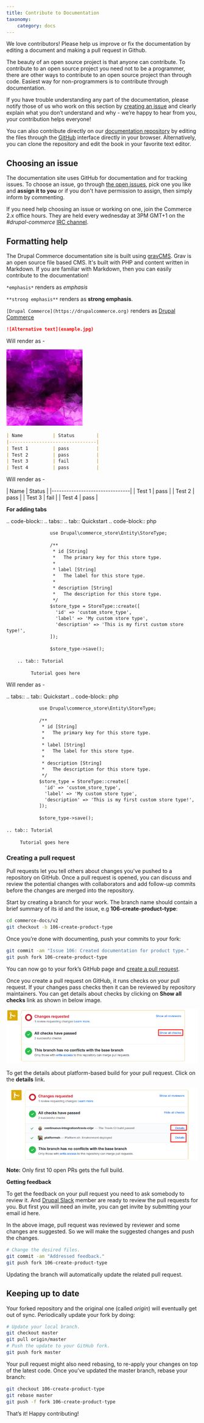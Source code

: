 ```yaml
---
title: Contribute to Documentation
taxonomy:
    category: docs
---
```


We love contributors! Please help us improve or fix the documentation by
editing a document and making a pull request in Github.

The beauty of an open source project is that anyone can contribute. To contribute 
to an open source project you need not to be a programmer, there are other ways to 
contribute to an open source project than through code. Easiest way for non-programmers 
is to contribute through documentation.

If you have trouble understanding any part of the documentation, please notify those of 
us who work on this section by [creating an issue] and clearly explain what you don’t 
understand and why - we’re happy to hear from you, your contribution helps everyone!

You can also contribute directly on our [documentation repository] by editing the files 
through the [GitHub] interface directly in your browser. Alternatively, you can clone 
the repository and edit the book in your favorite text editor.

## Choosing an issue

The documentation site uses GitHub for documentation and for tracking issues. To choose an 
issue,  go through [the open issues], pick one you like and **assign it to you** or if you 
don't have permission to assign, then simply inform by commenting.

If you need help choosing an issue or working on one, join the Commerce 2.x office hours.
They are held every wednesday at 3PM GMT+1 on the *#drupal-commerce* [IRC channel].

## Formatting help

The Drupal Commerce documentation site is built using [gravCMS]. Grav is an open source file based
CMS. It's built with PHP and content written in Markdown. If you are familiar with Markdown, then you
can easily contribute to the documentation!

`*emphasis*` renders as *emphasis*

`**strong emphasis**` renders as **strong emphasis**.

`[Drupal Commerce](https://drupalcommerce.org)` renders as [Drupal Commerce](https://drupalcommerce.org)

```markdown
![Alternative text](example.jpg)
```

Will render as -

![Alternative text](example.jpg)

```markdown
| Name           | Status        |
|--------------------------------|
| Test 1         | pass          |
| Test 2         | pass          |
| Test 3         | fail          |
| Test 4         | pass          |
```

Will render as -

| Name           | Status        |
|--------------------------------|
| Test 1         | pass          |
| Test 2         | pass          |
| Test 3         | fail          |
| Test 4         | pass          |

**For adding tabs**

.. code-block::
	.. tabs::
		.. tab:: Quickstart
			.. code-block:: php

					use Drupal\commerce_store\Entity\StoreType;

					/**
					 * id [String]
					 *   The primary key for this store type.
					 *
					 * label [String]
					 *   The label for this store type.
					 *
					 * description [String]
					 *   The description for this store type.
					 */
					$store_type = StoreType::create([
					  'id' => 'custom_store_type',
					  'label' => 'My custom store type',
					  'description' => 'This is my first custom store type!',
					]);

					$store_type->save();

		.. tab:: Tutorial

			 Tutorial goes here

Will render as -

.. tabs::
	.. tab:: Quickstart
		.. code-block:: php

				use Drupal\commerce_store\Entity\StoreType;

				/**
				 * id [String]
				 *   The primary key for this store type.
				 *
				 * label [String]
				 *   The label for this store type.
				 *
				 * description [String]
				 *   The description for this store type.
				 */
				$store_type = StoreType::create([
				  'id' => 'custom_store_type',
				  'label' => 'My custom store type',
				  'description' => 'This is my first custom store type!',
				]);

				$store_type->save();

	.. tab:: Tutorial

		 Tutorial goes here

### Creating a pull request

Pull requests let you tell others about changes you've pushed to a repository on GitHub. Once a pull request is opened, you can discuss and review the potential changes with collaborators and add follow-up commits before the changes are merged into the repository.

Start by creating a branch for your work.
The branch name should contain a brief summary of its id and the issue, e.g **106-create-product-type**:

```bash
cd commerce-docs/v2
git checkout -b 106-create-product-type
```

Once you’re done with documenting, push your commits to your fork:

```bash
git commit -am "Issue 106: Created documentation for product type."
git push fork 106-create-product-type
```

You can now go to your fork’s GitHub page and [create a pull request].

Once you create a pull request on GitHub, it runs checks on your pull request. If your changes pass checks then it can be reviewed by repository maintainers. You can get details about checks by clicking on **Show all checks** link as shown in below image.

![Show all checks image](pull-request-1.png)

To get the details about platform-based build for your pull request. Click on the **details** link.

![Show platform-based build](pull-request-2.png)

**Note:** Only first 10 open PRs gets the full build.

**Getting feedback**

To get the feedback on your pull request you need to ask somebody to review it. And [Drupal Slack] member are ready to review the pull requests for you. But first you will need an invite, you can get invite by submitting your email id here.

In the above image, pull request was reviewed by reviewer and some changes are suggested. So we will make the suggested changes and push the changes.

```bash
# Change the desired files.
git commit -am "Addressed feedback."
git push fork 106-create-product-type
```

Updating the branch will automatically update the related pull request.


## Keeping up to date

Your forked repository and the original one (called *origin*) will eventually get out of sync. Periodically update your fork by doing:

```bash
# Update your local branch.
git checkout master
git pull origin/master
# Push the update to your GitHub fork.
git push fork master
```

Your pull request might also need rebasing, to re-apply your changes on top of the latest code. Once you’ve updated the master branch, rebase your branch:

```bash
git checkout 106-create-product-type
git rebase master
git push -f fork 106-create-product-type
```

That’s it! Happy contributing!

[gravCMS]: https://getgrav.org/
[the open issues]: https://github.com/drupalcommerce/commerce-docs/issues
[IRC channel]: https://www.drupal.org/irc
[create a pull request]: https://help.github.com/articles/using-pull-requests#initiating-the-pull-request
[Drupal Commerce]: https://drupalcommerce.org
[slack-invite]: http://drupalslack.herokuapp.com
[Drupal Slack]: http://drupal.slack.com
[documentation repository]: https://github.com/drupalcommerce/commerce-docs
[creating an issue]: https://github.com/drupalcommerce/commerce-docs/issues
[GitHub]: https://github.com/
